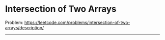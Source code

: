 Intersection of Two Arrays
===

Problem: https://leetcode.com/problems/intersection-of-two-arrays/description/

---

